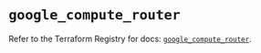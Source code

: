 # `google_compute_router`

Refer to the Terraform Registry for docs: [`google_compute_router`](https://registry.terraform.io/providers/hashicorp/google-beta/5.14.0/docs/resources/google_compute_router).

